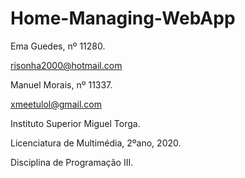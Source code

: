 # Home-Managing-WebApp
Ema Guedes, nº 11280.

risonha2000@hotmail.com  


Manuel Morais, nº 11337.

xmeetulol@gmail.com  



Instituto Superior Miguel Torga.

Licenciatura de Multimédia, 2ºano, 2020. 

Disciplina de Programação III.
